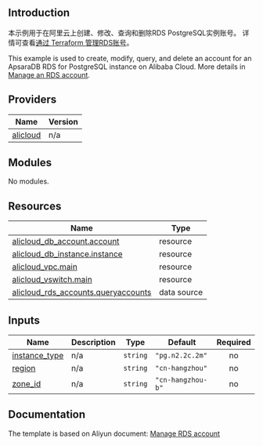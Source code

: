 ## Introduction

<!-- DOCS_DESCRIPTION_CN -->
本示例用于在阿里云上创建、修改、查询和删除RDS PostgreSQL实例账号。
详情可查看[通过 Terraform 管理RDS账号](http://help.aliyun.com/document_detail/456029.htm)。
<!-- DOCS_DESCRIPTION_CN -->

<!-- DOCS_DESCRIPTION_EN -->
This example is used to create, modify, query, and delete an account for an ApsaraDB RDS for PostgreSQL instance on Alibaba Cloud.
More details in [Manage an RDS account](http://help.aliyun.com/document_detail/456029.htm).
<!-- DOCS_DESCRIPTION_EN -->

<!-- BEGIN_TF_DOCS -->
## Providers

| Name | Version |
|------|---------|
| <a name="provider_alicloud"></a> [alicloud](#provider\_alicloud) | n/a |

## Modules

No modules.

## Resources

| Name | Type |
|------|------|
| [alicloud_db_account.account](https://registry.terraform.io/providers/aliyun/alicloud/latest/docs/resources/db_account) | resource |
| [alicloud_db_instance.instance](https://registry.terraform.io/providers/aliyun/alicloud/latest/docs/resources/db_instance) | resource |
| [alicloud_vpc.main](https://registry.terraform.io/providers/aliyun/alicloud/latest/docs/resources/vpc) | resource |
| [alicloud_vswitch.main](https://registry.terraform.io/providers/aliyun/alicloud/latest/docs/resources/vswitch) | resource |
| [alicloud_rds_accounts.queryaccounts](https://registry.terraform.io/providers/aliyun/alicloud/latest/docs/data-sources/rds_accounts) | data source |

## Inputs

| Name | Description | Type | Default | Required |
|------|-------------|------|---------|:--------:|
| <a name="input_instance_type"></a> [instance\_type](#input\_instance\_type) | n/a | `string` | `"pg.n2.2c.2m"` | no |
| <a name="input_region"></a> [region](#input\_region) | n/a | `string` | `"cn-hangzhou"` | no |
| <a name="input_zone_id"></a> [zone\_id](#input\_zone\_id) | n/a | `string` | `"cn-hangzhou-b"` | no |
<!-- END_TF_DOCS -->
## Documentation
<!-- docs-link --> 

The template is based on Aliyun document: [Manage RDS account](http://help.aliyun.com/document_detail/456029.htm) 

<!-- docs-link --> 